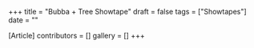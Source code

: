 +++
title = "Bubba + Tree Showtape"
draft = false
tags = ["Showtapes"]
date = ""

[Article]
contributors = []
gallery = []
+++
